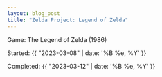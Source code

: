 ```yaml
---
layout: blog_post
title: "Zelda Project: Legend of Zelda"
---
```


<span class="lead-in">Game:</span> The Legend of Zelda (1986)

<span class="lead-in">Started:</span> {{ "2023-03-08" | date: '%B %e, %Y' }}

<span class="lead-in">Completed:</span> {{ "2023-03-12" | date: '%B %e, %Y' }}